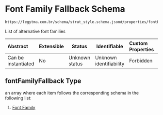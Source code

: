 # Font Family Fallback Schema

```txt
https://legytma.com.br/schema/strut_style.schema.json#/properties/fontFamilyFallback
```

List of alternative font families


| Abstract            | Extensible | Status         | Identifiable            | Custom Properties | Additional Properties | Access Restrictions | Defined In                                                                            |
| :------------------ | ---------- | -------------- | ----------------------- | :---------------- | --------------------- | ------------------- | ------------------------------------------------------------------------------------- |
| Can be instantiated | No         | Unknown status | Unknown identifiability | Forbidden         | Allowed               | none                | [strut_style.schema.json\*](../schema/strut_style.schema.json) |

## fontFamilyFallback Type

an array where each item follows the corresponding schema in the following list:

1.  [Font Family](strut_style-definitions-font-family.md)
